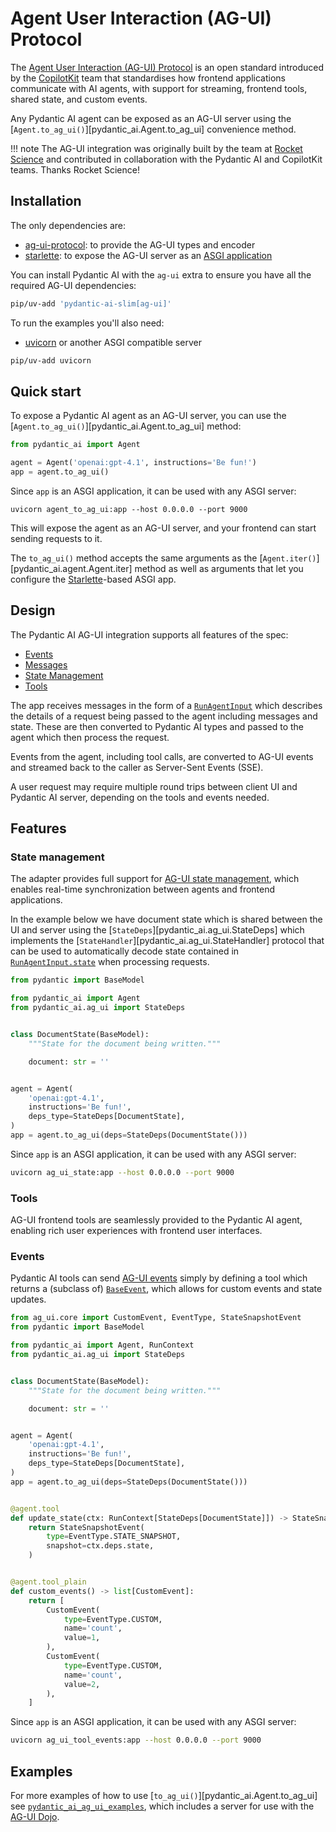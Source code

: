 # Agent User Interaction (AG-UI) Protocol

The [Agent User Interaction (AG-UI) Protocol](https://docs.ag-ui.com/introduction) is an open standard introduced by the
[CopilotKit](https://webflow.copilotkit.ai/blog/introducing-ag-ui-the-protocol-where-agents-meet-users)
team that standardises how frontend applications communicate with AI agents, with support for streaming, frontend tools, shared state, and custom events.

Any Pydantic AI agent can be exposed as an AG-UI server using the [`Agent.to_ag_ui()`][pydantic_ai.Agent.to_ag_ui] convenience method.

!!! note
    The AG-UI integration was originally built by the team at [Rocket Science](https://www.rocketscience.gg/) and contributed in collaboration with the Pydantic AI and CopilotKit teams. Thanks Rocket Science!

## Installation

The only dependencies are:

- [ag-ui-protocol](https://docs.ag-ui.com/introduction): to provide the AG-UI types and encoder
- [starlette](https://www.starlette.io): to expose the AG-UI server as an [ASGI application](https://asgi.readthedocs.io/en/latest/)

You can install Pydantic AI with the `ag-ui` extra to ensure you have all the
required AG-UI dependencies:

```bash
pip/uv-add 'pydantic-ai-slim[ag-ui]'
```

To run the examples you'll also need:

- [uvicorn](https://www.uvicorn.org/) or another ASGI compatible server

```bash
pip/uv-add uvicorn
```

## Quick start

To expose a Pydantic AI agent as an AG-UI server, you can use the [`Agent.to_ag_ui()`][pydantic_ai.Agent.to_ag_ui] method:

```py {title="agent_to_ag_ui.py" py="3.10" hl_lines="4"}
from pydantic_ai import Agent

agent = Agent('openai:gpt-4.1', instructions='Be fun!')
app = agent.to_ag_ui()
```

Since `app` is an ASGI application, it can be used with any ASGI server:

```shell
uvicorn agent_to_ag_ui:app --host 0.0.0.0 --port 9000
```

This will expose the agent as an AG-UI server, and your frontend can start sending requests to it.

The `to_ag_ui()` method accepts the same arguments as the [`Agent.iter()`][pydantic_ai.agent.Agent.iter] method as well as arguments that let you configure the [Starlette](https://www.starlette.io)-based ASGI app.

## Design

The Pydantic AI AG-UI integration supports all features of the spec:

- [Events](https://docs.ag-ui.com/concepts/events)
- [Messages](https://docs.ag-ui.com/concepts/messages)
- [State Management](https://docs.ag-ui.com/concepts/state)
- [Tools](https://docs.ag-ui.com/concepts/tools)

The app receives messages in the form of a
[`RunAgentInput`](https://docs.ag-ui.com/sdk/js/core/types#runagentinput)
which describes the details of a request being passed to the agent including
messages and state. These are then converted to Pydantic AI types and passed to the
agent which then process the request.

Events from the agent, including tool calls, are converted to AG-UI events and
streamed back to the caller as Server-Sent Events (SSE).

A user request may require multiple round trips between client UI and Pydantic AI
server, depending on the tools and events needed.

## Features

### State management

The adapter provides full support for
[AG-UI state management](https://docs.ag-ui.com/concepts/state), which enables
real-time synchronization between agents and frontend applications.

In the example below we have document state which is shared between the UI and
server using the [`StateDeps`][pydantic_ai.ag_ui.StateDeps] which implements the
[`StateHandler`][pydantic_ai.ag_ui.StateHandler] protocol that can be used to automatically
decode state contained in [`RunAgentInput.state`](https://docs.ag-ui.com/sdk/js/core/types#runagentinput)
when processing requests.

```python {title="ag_ui_state.py" py="3.10"}
from pydantic import BaseModel

from pydantic_ai import Agent
from pydantic_ai.ag_ui import StateDeps


class DocumentState(BaseModel):
    """State for the document being written."""

    document: str = ''


agent = Agent(
    'openai:gpt-4.1',
    instructions='Be fun!',
    deps_type=StateDeps[DocumentState],
)
app = agent.to_ag_ui(deps=StateDeps(DocumentState()))
```

Since `app` is an ASGI application, it can be used with any ASGI server:

```bash
uvicorn ag_ui_state:app --host 0.0.0.0 --port 9000
```

### Tools

AG-UI frontend tools are seamlessly provided to the Pydantic AI agent, enabling rich
user experiences with frontend user interfaces.

### Events

Pydantic AI tools can send
[AG-UI events](https://docs.ag-ui.com/concepts/events) simply by defining a tool
which returns a (subclass of)
[`BaseEvent`](https://docs.ag-ui.com/sdk/python/core/events#baseevent), which allows
for custom events and state updates.

```python {title="ag_ui_tool_events.py" py="3.10"}
from ag_ui.core import CustomEvent, EventType, StateSnapshotEvent
from pydantic import BaseModel

from pydantic_ai import Agent, RunContext
from pydantic_ai.ag_ui import StateDeps


class DocumentState(BaseModel):
    """State for the document being written."""

    document: str = ''


agent = Agent(
    'openai:gpt-4.1',
    instructions='Be fun!',
    deps_type=StateDeps[DocumentState],
)
app = agent.to_ag_ui(deps=StateDeps(DocumentState()))


@agent.tool
def update_state(ctx: RunContext[StateDeps[DocumentState]]) -> StateSnapshotEvent:
    return StateSnapshotEvent(
        type=EventType.STATE_SNAPSHOT,
        snapshot=ctx.deps.state,
    )


@agent.tool_plain
def custom_events() -> list[CustomEvent]:
    return [
        CustomEvent(
            type=EventType.CUSTOM,
            name='count',
            value=1,
        ),
        CustomEvent(
            type=EventType.CUSTOM,
            name='count',
            value=2,
        ),
    ]
```

Since `app` is an ASGI application, it can be used with any ASGI server:

```bash
uvicorn ag_ui_tool_events:app --host 0.0.0.0 --port 9000
```

## Examples

For more examples of how to use [`to_ag_ui()`][pydantic_ai.Agent.to_ag_ui] see
[`pydantic_ai_ag_ui_examples`](https://github.com/pydantic/pydantic-ai/tree/main/examples/pydantic_ai_ag_ui_examples),
which includes a server for use with the
[AG-UI Dojo](https://docs.ag-ui.com/tutorials/debugging#the-ag-ui-dojo).
